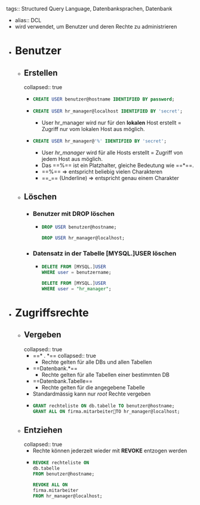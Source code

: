 tags:: Structured Query Language, Datenbanksprachen, Datenbank

- alias:: DCL
- wird verwendet, um Benutzer und deren Rechte zu administrieren
- # Benutzer
	- ## Erstellen
	  collapsed:: true
		- ```sql
		  CREATE USER benutzer@hostname IDENTIFIED BY password;
		  ```
		- ```sql
		  CREATE USER hr_manager@localhost IDENTIFIED BY 'secret';
		  ```
			- User hr_manager wird nur für den **lokalen** Host erstellt = Zugriff nur vom lokalen Host aus möglich.
		- ```sql
		  CREATE USER hr_manager@'%' IDENTIFIED BY 'secret';
		  ```
			- User *hr_manager* wird für alle Hosts erstellt = Zugriff von jedem Host aus möglich.
			- Das ==%== ist ein Platzhalter, gleiche Bedeutung wie ==*==.
			- ==%== => entspricht beliebig vielen Charakteren
			- ==_== (Underline) => entspricht genau einem Charakter
	- ## Löschen
		- ### Benutzer mit **DROP** löschen
			- ```sql
			  DROP USER benutzer@hostname;
			  
			  DROP USER hr_manager@localhost;
			  ```
		- ### Datensatz in der Tabelle **[MYSQL.]USER** löschen
			- ```sql
			  DELETE FROM [MYSQL.]USER
			  WHERE user = benutzername;
			  
			  DELETE FROM [MYSQL.]USER
			  WHERE user = "hr_manager";
			  ```
- # Zugriffsrechte
	- ## Vergeben
	  collapsed:: true
		- ==* . *==
		  collapsed:: true
			- Rechte gelten für alle DBs und allen Tabellen
		- ==Datenbank.*==
			- Rechte gelten für alle Tabellen einer bestimmten DB
		- ==Datenbank.Tabelle==
			- Rechte gelten für die angegebene Tabelle
		- Standardmässig kann nur *root* Rechte vergeben
		- ```sql
		  GRANT rechteliste ON db.tabelle TO benutzer@hostname;	
		  GRANT ALL ON firma.mitarbeiterTO hr_manager@localhost;
		  ```
	- ## Entziehen
	  collapsed:: true
		- Rechte können jederzeit wieder mit **REVOKE** entzogen werden
		- ```Sql
		  REVOKE rechteliste ON 
		  db.tabelle 
		  FROM benutzer@hostname;
		  
		  REVOKE ALL ON 
		  firma.mitarbeiter
		  FROM hr_manager@localhost;
		  
		  ```